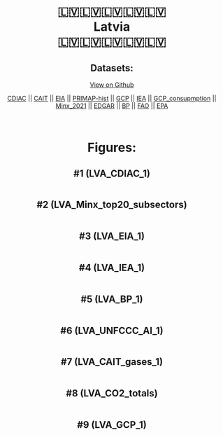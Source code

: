 
<center>
<h1 align="center">
🇱🇻🇱🇻🇱🇻🇱🇻🇱🇻
<br>
Latvia
<br>
🇱🇻🇱🇻🇱🇻🇱🇻🇱🇻
</h1>
<h2>Datasets:</h2>
<p><a href="https://github.com/dquintani/GreenhouseData/tree/master/country_data/LVA_Latvia/data">View on Github</a>
<br></p><p><a href="data/LVA_CDIAC.csv">CDIAC</a> || <a href="data/LVA_CAIT.csv">CAIT</a> || <a href="data/LVA_EIA.csv">EIA</a> || <a href="data/LVA_PRIMAP-hist.csv">PRIMAP-hist</a> || <a href="data/LVA_GCP.csv">GCP</a> || <a href="data/LVA_IEA.csv">IEA</a> || <a href="data/LVA_GCP_consupmption.csv">GCP_consupmption</a> || <a href="data/LVA_Minx_2021.csv">Minx_2021</a> || <a href="data/LVA_EDGAR.csv">EDGAR</a> || <a href="data/LVA_BP.csv">BP</a> || <a href="data/LVA_FAO.csv">FAO</a> || <a href="data/LVA_EPA.csv">EPA</a></p><p><br></p>
<h1>Figures:</h1><h2>#1 (LVA_CDIAC_1)</h2>
<p><img alt="" src="figures/LVA_CDIAC_1.png" /></p><h2>#2 (LVA_Minx_top20_subsectors)</h2>
<p><img alt="" src="figures/LVA_Minx_top20_subsectors.png" /></p><h2>#3 (LVA_EIA_1)</h2>
<p><img alt="" src="figures/LVA_EIA_1.png" /></p><h2>#4 (LVA_IEA_1)</h2>
<p><img alt="" src="figures/LVA_IEA_1.png" /></p><h2>#5 (LVA_BP_1)</h2>
<p><img alt="" src="figures/LVA_BP_1.png" /></p><h2>#6 (LVA_UNFCCC_AI_1)</h2>
<p><img alt="" src="figures/LVA_UNFCCC_AI_1.png" /></p><h2>#7 (LVA_CAIT_gases_1)</h2>
<p><img alt="" src="figures/LVA_CAIT_gases_1.png" /></p><h2>#8 (LVA_CO2_totals)</h2>
<p><img alt="" src="figures/LVA_CO2_totals.png" /></p><h2>#9 (LVA_GCP_1)</h2>
<p><img alt="" src="figures/LVA_GCP_1.png" /></p>